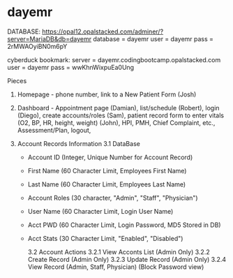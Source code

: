 # dayemr

DATABASE:
https://opal12.opalstacked.com/adminer/?server=MariaDB&db=dayemr
database = dayemr
user = dayemr
pass = 2rMWAOyiBN0m6pY



cyberduck bookmark:
server = dayemr.codingbootcamp.opalstacked.com 
user = dayemr
pass = wwKhnWixpuEa0Ung

Pieces

1. Homepage - phone number, link to a New Patient Form (Josh)
2. Dashboard - Appointment page (Damian), list/schedule (Robert), login (Diego), create accounts/roles (Sam), patient record form to enter vitals (O2, BP, HR, height, weight) (John), HPI, PMH, Chief Complaint, etc., Assessment/Plan, logout,

3. Account Records Information
   3.1 DataBase

   - Account ID (Integer, Unique Number for Account Record)
   - First Name (60 Character Limit, Employees First Name)
   - Last Name (60 Character Limit, Employees Last Name)
   - Account Roles (30 character, "Admin", "Staff", "Physician")
   - User Name (60 Character Limit, Login User Name)
   - Acct PWD (60 Character Limit, Login Password, MD5 Stored in DB)
   - Acct Stats (30 Character Limit, "Enabled", "Disabled")

     3.2 Account Actions
     3.2.1 View Acconts List (Admin Only)
     3.2.2 Create Record (Admin Only)
     3.2.3 Update Record (Admin Only)
     3.2.4 View Record (Admin, Staff, Physician) (Block Password view)
